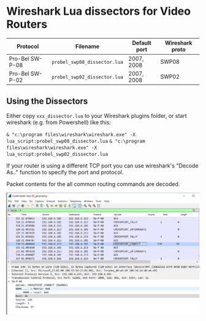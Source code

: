 # Wireshark Lua dissectors for Video Routers

| Protocol        | Filename                     | Default port | Wireshark proto |
| --------        | --------                     | ------------ | --------------- |
| Pro-Bel SW-P-08 | `probel_swp08_dissector.lua` | 2007, 2008   | SWP08           |
| Pro-Bel SW-P-02 | `probel_swp02_dissector.lua` | 2007, 2008   | SWP02           |


## Using the Dissectors

Either copy `xxx_dissector.lua` to your Wireshark plugins folder, or start wireshark (e.g. from Powershell) like this:


`& "c:\program files\wireshark\wireshark.exe" -X lua_script:probel_swp08_dissector.lua`
`& "c:\program files\wireshark\wireshark.exe" -X lua_script:probel_swp02_dissector.lua`


If your router is using a different TCP port you can use wireshark's "Decode As.." function to specify the port and protocol.

Packet contents for the all common routing commands are decoded.

![Wireshark Screenshot](screenshot.png)
